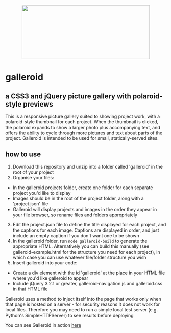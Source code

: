 <p align="center">
  <img width="400" height="169,64 " src="https://user-images.githubusercontent.com/40801473/43268704-3a1be308-90e9-11e8-8642-803d47c21335.png">
</p>


# galleroid
## a CSS3 and jQuery picture gallery with polaroid-style previews

This is a responsive picture gallery suited to showing project work, with a polaroid-style thumbnail for each project. When the thumbnail is clicked, the polaroid expands to show a larger photo plus accompanying text, and offers the ability to cycle through more pictures and text about parts of the project. Galleroid is intended to be used for small, statically-served sites.

## how to use
1. Download this repository and unzip into a folder called 'galleroid' in the root of your project
2. Organise your files:
  * In the galleroid projects folder, create one folder for each separate project you'd like to display
  * Images should be in the root of the project folder, along with a 'project.json' file
  * Galleroid will display projects and images in the order they appear in your file browser, so rename files and folders appropriately
3. Edit the project.json file to define the title displayed for each project, and the captions for each image. Captions are displayed in order, and just include an empty caption if you don't want one to be shown
4. In the galleroid folder, run `node galleroid-build` to generate the appropriate HTML. Alternatively you can build this manually (see galleroid-example.html for the structure you need for each project), in which case you can use whatever file/folder structure you wish
4. Insert galleroid into your code:
  * Create a div element with the id 'galleroid' at the place in your HTML file where you'd like galleroid to appear
  * Include jQuery 3.2.1 or greater, galleroid-navigation.js and galleroid.css in that HTML file

Galleroid uses a method to inject itself into the page that works only when that page is hosted on a server - for security reasons it does not work for local files. Therefore you may need to run a simple local test server (e.g. Python's SimpleHTTPServer) to see results before deploying

You can see Galleroid in action [here](http://www.galleroid.feargusbrickley.com)
